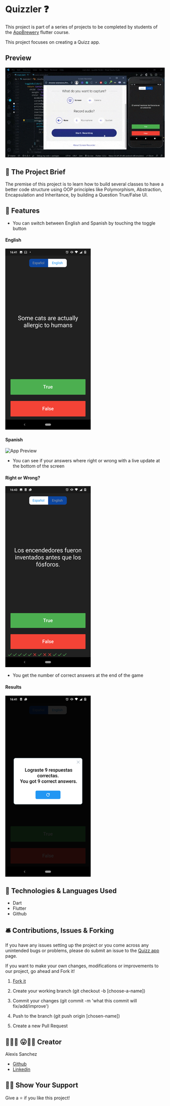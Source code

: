 
# Quizzler ❓

This project is part of a series of projects to be completed by students of the [AppBrewery](https://www.appbrewery.co/p/flutter-development-bootcamp-with-dart) flutter course.

This project focuses on creating a Quizz app.

## Preview

![App preview](./assets/app_preview.gif)

## 🧮 The Project Brief

The premise of this project is to learn how to build several classes to have a better code structure using OOP principles like Polymorphism, Abstraction, Encapsulation and Inheritance, by building a Question True/False UI.

## 🎯 Features

* You can switch between English and Spanish by touching the toggle button

#### English
![App Preview](./assets/english_quizzler.png)

#### Spanish 
![App Preview](./assets/español_quizzler.png)

* You can see if your answers where right or wrong with a live update at the bottom of the screen

#### Right or Wrong?
![App Preview](./assets/resultados_quizzler.png)

* You get the number of correct answers at the end of the game 

#### Results
![App Preview](./assets/alert_quizzler.png)

## 🧬 Technologies & Languages Used

- Dart
- Flutter
- Github


## 🛎️ Contributions, Issues & Forking

If you have any issues setting up the project or you come across any unintended bugs or problems, please do submit an issue to the [Quizz app](https://github.com/Psiale/quizzler-flutter/issues) page.

If you want to make your own changes, modifications or improvements to our project, go ahead and Fork it!
1. [Fork it](https://github.com/Psiale/quizzler-flutter/fork)

2. Create your working branch (git checkout -b [choose-a-name])

3. Commit your changes (git commit -m 'what this commit will fix/add/improve')
4. Push to the branch (git push origin [chosen-name])
5. Create a new Pull Request

## 🤟🏽😄 😛🤙🏾  Creator

Alexis Sanchez 
- [Github](https://github.com/Psiale)
- [Linkedin](https://www.linkedin.com/in/alexis-sanchez-dev/)

## 🙌🏾 Show Your Support

Give a ⭐️ if you like this project!

